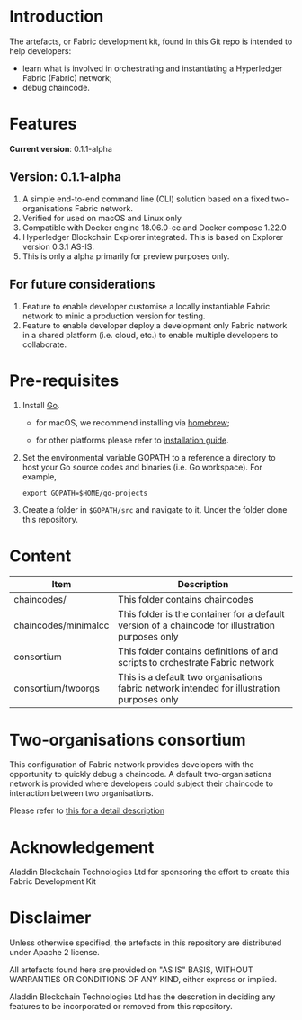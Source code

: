 # Introduction

The artefacts, or Fabric development kit, found in this Git repo is intended to help developers:

* learn what is involved in orchestrating and instantiating a Hyperledger Fabric (Fabric) network;
* debug chaincode.

# Features

**Current version**: 0.1.1-alpha

## Version: 0.1.1-alpha

1. A simple end-to-end command line (CLI) solution based on a fixed two-organisations Fabric network.
2. Verified for used on macOS and Linux only
3. Compatible with Docker engine 18.06.0-ce and Docker compose 1.22.0
4. Hyperledger Blockchain Explorer integrated. This is based on Explorer version 0.3.1 AS-IS.
5. This is only a alpha primarily for preview purposes only.

## For future considerations

1. Feature to enable developer customise a locally instantiable Fabric network to minic a production version for testing.
2. Feature to enable developer deploy a development only Fabric network in a shared platform (i.e. cloud, etc.) to enable multiple developers to collaborate.

# Pre-requisites

1. Install [Go](http://golang.org/dl).

    * for macOS, we recommend installing via [homebrew](http://brew.sh/);

    * for other platforms please refer to [installation guide](https://golang.org/doc/install).

2. Set the environmental variable GOPATH to a reference a directory to host your Go source codes and binaries (i.e. Go workspace). For example,

    `export GOPATH=$HOME/go-projects`

3. Create a folder in `$GOPATH/src` and navigate to it. Under the folder clone this repository.

# Content

| Item | Description |
| --- | --- |
| chaincodes/ | This folder contains chaincodes |
| chaincodes/minimalcc | This folder is the container for a default version of a chaincode for illustration purposes only |
| consortium | This folder contains definitions of and scripts to orchestrate Fabric network |
| consortium/twoorgs | This is a default two organisations fabric network intended for illustration purposes only |

# Two-organisations consortium

This configuration of Fabric network provides developers with the opportunity to quickly debug a chaincode. A default two-organisations network is provided where developers could subject their chaincode to interaction between two organisations.

Please refer to [this for a detail description](./docs/two-orgs.md)

# Acknowledgement

Aladdin Blockchain Technologies Ltd for sponsoring the effort to create this Fabric Development Kit 

# Disclaimer

Unless otherwise specified, the artefacts in this repository are distributed under Apache 2 license. 

All artefacts found here are provided on "AS IS" BASIS, WITHOUT WARRANTIES OR CONDITIONS OF ANY KIND, either express or implied.

Aladdin Blockchain Technologies Ltd has the descretion in deciding any features to be incorporated or removed from this repository.


